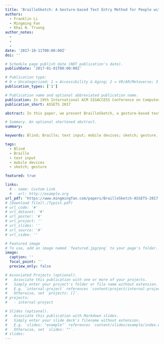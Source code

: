 ```yaml
---
title: 'BrailleSketch: A Gesture-based Text Entry Method for People with Visual Impairments'
authors:
  - Franklin Li
  - Mingming Fan
  - Khai N. Truong
author_notes:
  - 
  - 
  - 
date: '2017-10-11T00:00:00Z'
doi: ''

# Schedule page publish date (NOT publication's date).
publishDate: '2017-01-01T00:00:00Z'

# Publication type: 
# 0 = Uncategorized; 1 = Accessibility & Aging; 2 = VR/AR/Metaverse; 3 = Human-AI Collaboration; 4 = UX Methodology; 5 = Social Computing; 6 = Sensing;  7 = Thesis; 8 = Patent
publication_types: ['1']

# Publication name and optional abbreviated publication name.
publication: In 19th International ACM SIGACCESS Conference on Computers and Accessibility 2017
publication_short: ASSETS 2017

abstract: In this paper, we present BrailleSketch, a gesture-based text input method on touchscreen smartphones for people with visual impairments. To input a letter with BrailleSketch, a user simply sketches a gesture that passes through all dots in the corresponding Braille code for that letter. BrailleSketch allows users to place their fingers anywhere on the screen to begin a gesture and draw the Braille code in many ways. To encourage users to type faster, BrailleSketch does not provide immediate letter-level audio feedback but instead provides word-level audio feedback. It uses an auto-correction algorithm to correct typing errors. Our evaluation of the method with ten participants with visual impairments who each completed five typing sessions shows that BrailleSketch supports a text entry speed of 14.53 word per min (wpm) with 10.6% error. Moreover, our data suggests that the speed had not begun to plateau yet by the last typing session and can continue to improve. Our evaluation also demonstrates the positive effect of the reduced audio feedback and the auto-correction algorithm. 

# Summary. An optional shortened abstract.
summary:

keywords: Blind; Braille; text input; mobile devices; sketch; gesture. 

tags:
  - Blind
  - Braille
  - text input
  - mobile devices
  - sketch; gesture 

featured: true

links:
  # - name: Custom Link
  #   url: http://example.org
url_pdf: 'https://www.mingmingfan.com/papers/BrailleSketch-ASSETS-2017.pdf'
# [Download file](./Typist.pdf)
# url_code: '#'
# url_dataset: '#'
# url_poster: '#'
# url_project: ''
# url_slides: ''
# url_source: '#'
# url_video: ''

# Featured image
# To use, add an image named `featured.jpg/png` to your page's folder.
image:
  caption: ''
  focal_point: ''
  preview_only: false

# Associated Projects (optional).
#   Associate this publication with one or more of your projects.
#   Simply enter your project's folder or file name without extension.
#   E.g. `internal-project` references `content/project/internal-project/index.md`.
#   Otherwise, set `projects: []`.
# projects:
#   - internal-project

# Slides (optional).
#   Associate this publication with Markdown slides.
#   Simply enter your slide deck's filename without extension.
#   E.g. `slides: "example"` references `content/slides/example/index.md`.
#   Otherwise, set `slides: ""`.
# slides:
---
```


<!-- {{< youtube OkqStiGulbY >}} -->


